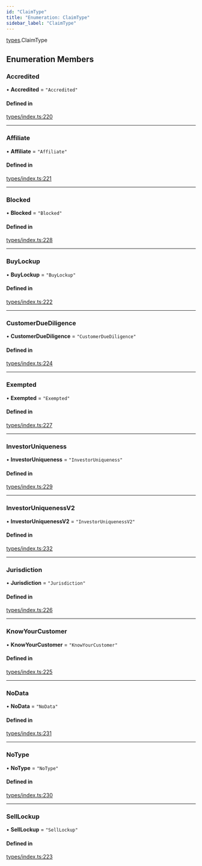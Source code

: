 ```yaml
---
id: "ClaimType"
title: "Enumeration: ClaimType"
sidebar_label: "ClaimType"
---
```


[types](../../../modules/Types/Types.md).ClaimType

## Enumeration Members

### Accredited

• **Accredited** = ``"Accredited"``

#### Defined in

[types/index.ts:220](https://github.com/PolymeshAssociation/polymesh-sdk/blob/95e180d28/src/types/index.ts#L220)

___

### Affiliate

• **Affiliate** = ``"Affiliate"``

#### Defined in

[types/index.ts:221](https://github.com/PolymeshAssociation/polymesh-sdk/blob/95e180d28/src/types/index.ts#L221)

___

### Blocked

• **Blocked** = ``"Blocked"``

#### Defined in

[types/index.ts:228](https://github.com/PolymeshAssociation/polymesh-sdk/blob/95e180d28/src/types/index.ts#L228)

___

### BuyLockup

• **BuyLockup** = ``"BuyLockup"``

#### Defined in

[types/index.ts:222](https://github.com/PolymeshAssociation/polymesh-sdk/blob/95e180d28/src/types/index.ts#L222)

___

### CustomerDueDiligence

• **CustomerDueDiligence** = ``"CustomerDueDiligence"``

#### Defined in

[types/index.ts:224](https://github.com/PolymeshAssociation/polymesh-sdk/blob/95e180d28/src/types/index.ts#L224)

___

### Exempted

• **Exempted** = ``"Exempted"``

#### Defined in

[types/index.ts:227](https://github.com/PolymeshAssociation/polymesh-sdk/blob/95e180d28/src/types/index.ts#L227)

___

### InvestorUniqueness

• **InvestorUniqueness** = ``"InvestorUniqueness"``

#### Defined in

[types/index.ts:229](https://github.com/PolymeshAssociation/polymesh-sdk/blob/95e180d28/src/types/index.ts#L229)

___

### InvestorUniquenessV2

• **InvestorUniquenessV2** = ``"InvestorUniquenessV2"``

#### Defined in

[types/index.ts:232](https://github.com/PolymeshAssociation/polymesh-sdk/blob/95e180d28/src/types/index.ts#L232)

___

### Jurisdiction

• **Jurisdiction** = ``"Jurisdiction"``

#### Defined in

[types/index.ts:226](https://github.com/PolymeshAssociation/polymesh-sdk/blob/95e180d28/src/types/index.ts#L226)

___

### KnowYourCustomer

• **KnowYourCustomer** = ``"KnowYourCustomer"``

#### Defined in

[types/index.ts:225](https://github.com/PolymeshAssociation/polymesh-sdk/blob/95e180d28/src/types/index.ts#L225)

___

### NoData

• **NoData** = ``"NoData"``

#### Defined in

[types/index.ts:231](https://github.com/PolymeshAssociation/polymesh-sdk/blob/95e180d28/src/types/index.ts#L231)

___

### NoType

• **NoType** = ``"NoType"``

#### Defined in

[types/index.ts:230](https://github.com/PolymeshAssociation/polymesh-sdk/blob/95e180d28/src/types/index.ts#L230)

___

### SellLockup

• **SellLockup** = ``"SellLockup"``

#### Defined in

[types/index.ts:223](https://github.com/PolymeshAssociation/polymesh-sdk/blob/95e180d28/src/types/index.ts#L223)

